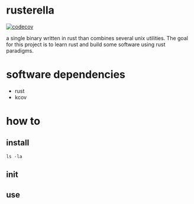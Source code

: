 # rusterella

[![codecov](https://codecov.io/gh/bboortz/monorepo/branch/test-coverage/graph/badge.svg?token=9KB9BOP1UU)](https://codecov.io/gh/bboortz/monorepo)

a single binary written in rust than combines several unix utilities.
The goal for this project is to learn rust and build some software using rust paradigms.


# software dependencies

* rust
* kcov


# how to

## install

```
ls -la
```

## init

## use



